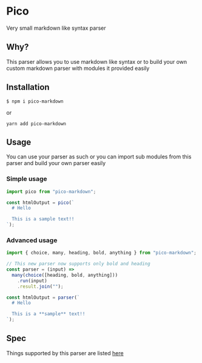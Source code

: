 # Pico

Very small markdown like syntax parser

## Why?

This parser allows you to use markdown like syntax or to build your own custom markdown parser
with modules it provided easily

## Installation

```
$ npm i pico-markdown
```

or

```
yarn add pico-markdown
```

## Usage

You can use your parser as such or you can import sub modules from this parser and build your own parser easily

### Simple usage

```javascript
import pico from "pico-markdown";

const htmlOutput = pico(`
  # Hello

  This is a sample text!!
`);
```

### Advanced usage

```javascript
import { choice, many, heading, bold, anything } from "pico-markdown";

// This new parser now supports only bold and heading
const parser = (input) =>
  many(choice([heading, bold, anything]))
    .run(input)
    .result.join("");

const htmlOutput = parser(`
  # Hello

  This is a **sample** text!!
`);
```

## Spec

Things supported by this parser are listed [here](./Spec.md)
